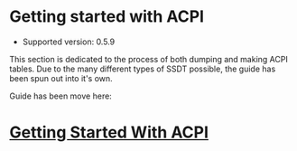 # Getting started with ACPI

* Supported version: 0.5.9

This section is dedicated to the process of both dumping and making ACPI tables. Due to the many different types of SSDT possible, the guide has been spun out into it's own.

Guide has been move here:

# [Getting Started With ACPI](https://dortania.github.io/Getting-Started-With-ACPI/)
